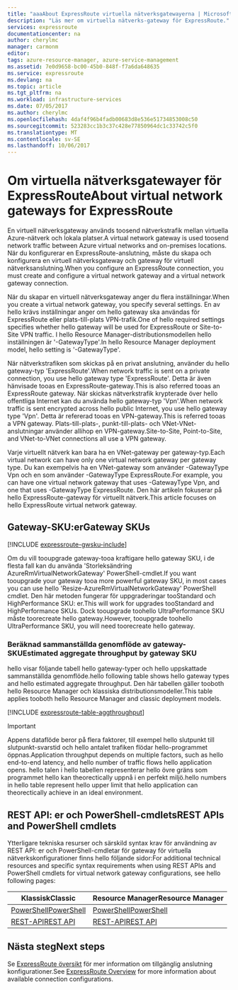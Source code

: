 ```yaml
---
title: "aaaAbout ExpressRoute virtuella nätverksgatewayerna | Microsoft Docs"
description: "Läs mer om virtuella nätverks-gateway för ExpressRoute."
services: expressroute
documentationcenter: na
author: cherylmc
manager: carmonm
editor: 
tags: azure-resource-manager, azure-service-management
ms.assetid: 7e0d9658-bc00-45b0-848f-f7a6da648635
ms.service: expressroute
ms.devlang: na
ms.topic: article
ms.tgt_pltfrm: na
ms.workload: infrastructure-services
ms.date: 07/05/2017
ms.author: cherylmc
ms.openlocfilehash: 4daf4f96b4fadb00683d8e536e51734853008c50
ms.sourcegitcommit: 523283cc1b3c37c428e77850964dc1c33742c5f0
ms.translationtype: MT
ms.contentlocale: sv-SE
ms.lasthandoff: 10/06/2017
---
```

# <a name="about-virtual-network-gateways-for-expressroute"></a><span data-ttu-id="9652c-103">Om virtuella nätverksgatewayer för ExpressRoute</span><span class="sxs-lookup"><span data-stu-id="9652c-103">About virtual network gateways for ExpressRoute</span></span>
<span data-ttu-id="9652c-104">En virtuell nätverksgateway används toosend nätverkstrafik mellan virtuella Azure-nätverk och lokala platser.</span><span class="sxs-lookup"><span data-stu-id="9652c-104">A virtual network gateway is used toosend network traffic between Azure virtual networks and on-premises locations.</span></span> <span data-ttu-id="9652c-105">När du konfigurerar en ExpressRoute-anslutning, måste du skapa och konfigurera en virtuell nätverksgateway och gateway för virtuell nätverksanslutning.</span><span class="sxs-lookup"><span data-stu-id="9652c-105">When you configure an ExpressRoute connection, you must create and configure a virtual network gateway and a virtual network gateway connection.</span></span>

<span data-ttu-id="9652c-106">När du skapar en virtuell nätverksgateway anger du flera inställningar.</span><span class="sxs-lookup"><span data-stu-id="9652c-106">When you create a virtual network gateway, you specify several settings.</span></span> <span data-ttu-id="9652c-107">En av hello krävs inställningar anger om hello gateway ska användas för ExpressRoute eller plats-till-plats VPN-trafik.</span><span class="sxs-lookup"><span data-stu-id="9652c-107">One of hello required settings specifies whether hello gateway will be used for ExpressRoute or Site-to-Site VPN traffic.</span></span> <span data-ttu-id="9652c-108">I hello Resource Manager-distributionsmodellen hello inställningen är '-GatewayType'.</span><span class="sxs-lookup"><span data-stu-id="9652c-108">In hello Resource Manager deployment model, hello setting is '-GatewayType'.</span></span>

<span data-ttu-id="9652c-109">När nätverkstrafiken som skickas på en privat anslutning, använder du hello gateway-typ 'ExpressRoute'.</span><span class="sxs-lookup"><span data-stu-id="9652c-109">When network traffic is sent on a private connection, you use hello gateway type 'ExpressRoute'.</span></span> <span data-ttu-id="9652c-110">Detta är även hänvisade tooas en ExpressRoute-gateway.</span><span class="sxs-lookup"><span data-stu-id="9652c-110">This is also referred tooas an ExpressRoute gateway.</span></span> <span data-ttu-id="9652c-111">När skickas nätverkstrafik krypterade över hello offentliga Internet kan du använda hello gateway-typ 'Vpn'.</span><span class="sxs-lookup"><span data-stu-id="9652c-111">When network traffic is sent encrypted across hello public Internet, you use hello gateway type 'Vpn'.</span></span> <span data-ttu-id="9652c-112">Detta är refererad tooas en VPN-gateway.</span><span class="sxs-lookup"><span data-stu-id="9652c-112">This is referred tooas a VPN gateway.</span></span> <span data-ttu-id="9652c-113">Plats-till-plats-, punkt-till-plats- och VNet-VNet-anslutningar använder allihop en VPN-gateway.</span><span class="sxs-lookup"><span data-stu-id="9652c-113">Site-to-Site, Point-to-Site, and VNet-to-VNet connections all use a VPN gateway.</span></span>

<span data-ttu-id="9652c-114">Varje virtuellt nätverk kan bara ha en VNet-gateway per gateway-typ.</span><span class="sxs-lookup"><span data-stu-id="9652c-114">Each virtual network can have only one virtual network gateway per gateway type.</span></span> <span data-ttu-id="9652c-115">Du kan exempelvis ha en VNet-gateway som använder -GatewayType Vpn och en som använder -GatewayType ExpressRoute.</span><span class="sxs-lookup"><span data-stu-id="9652c-115">For example, you can have one virtual network gateway that uses -GatewayType Vpn, and one that uses -GatewayType ExpressRoute.</span></span> <span data-ttu-id="9652c-116">Den här artikeln fokuserar på hello ExpressRoute-gateway för virtuellt nätverk.</span><span class="sxs-lookup"><span data-stu-id="9652c-116">This article focuses on hello ExpressRoute virtual network gateway.</span></span>

## <span data-ttu-id="9652c-117"><a name="gwsku"></a>Gateway-SKU:er</span><span class="sxs-lookup"><span data-stu-id="9652c-117"><a name="gwsku"></a>Gateway SKUs</span></span>
[!INCLUDE [expressroute-gwsku-include](../../includes/expressroute-gwsku-include.md)]

<span data-ttu-id="9652c-118">Om du vill tooupgrade gateway-tooa kraftigare hello gateway SKU, i de flesta fall kan du använda 'Storleksändring AzureRmVirtualNetworkGateway' PowerShell-cmdlet.</span><span class="sxs-lookup"><span data-stu-id="9652c-118">If you want tooupgrade your gateway tooa more powerful gateway SKU, in most cases you can use hello 'Resize-AzureRmVirtualNetworkGateway' PowerShell cmdlet.</span></span> <span data-ttu-id="9652c-119">Den här metoden fungerar för uppgraderingar tooStandard och HighPerformance SKU: er.</span><span class="sxs-lookup"><span data-stu-id="9652c-119">This will work for upgrades tooStandard and HighPerformance SKUs.</span></span> <span data-ttu-id="9652c-120">Dock tooupgrade toohello UltraPerformance SKU måste toorecreate hello gateway.</span><span class="sxs-lookup"><span data-stu-id="9652c-120">However, tooupgrade toohello UltraPerformance SKU, you will need toorecreate hello gateway.</span></span>

### <span data-ttu-id="9652c-121"><a name="aggthroughput"></a>Beräknad sammanställda genomflöde av gateway-SKU</span><span class="sxs-lookup"><span data-stu-id="9652c-121"><a name="aggthroughput"></a>Estimated aggregate throughput by gateway SKU</span></span>
<span data-ttu-id="9652c-122">hello visar följande tabell hello gateway-typer och hello uppskattade sammanställda genomflöde.</span><span class="sxs-lookup"><span data-stu-id="9652c-122">hello following table shows hello gateway types and hello estimated aggregate throughput.</span></span> <span data-ttu-id="9652c-123">Den här tabellen gäller tooboth hello Resource Manager och klassiska distributionsmodeller.</span><span class="sxs-lookup"><span data-stu-id="9652c-123">This table applies tooboth hello Resource Manager and classic deployment models.</span></span>

[!INCLUDE [expressroute-table-aggthroughput](../../includes/expressroute-table-aggtput-include.md)]

> [!IMPORTANT]
> <span data-ttu-id="9652c-124">Appens dataflöde beror på flera faktorer, till exempel hello slutpunkt till slutpunkt-svarstid och hello antalet trafiken flödar hello-programmet öppnas.</span><span class="sxs-lookup"><span data-stu-id="9652c-124">Application throughput depends on multiple factors, such as hello end-to-end latency, and hello number of traffic flows hello application opens.</span></span> <span data-ttu-id="9652c-125">hello talen i hello tabellen representerar hello övre gräns som programmet hello kan theorectically uppnå i en perfekt miljö.</span><span class="sxs-lookup"><span data-stu-id="9652c-125">hello numbers in hello table represent hello upper limit that hello application can theorectically achieve in an ideal environment.</span></span> 
> 
>

## <span data-ttu-id="9652c-126"><a name="resources"></a>REST API: er och PowerShell-cmdlets</span><span class="sxs-lookup"><span data-stu-id="9652c-126"><a name="resources"></a>REST APIs and PowerShell cmdlets</span></span>
<span data-ttu-id="9652c-127">Ytterligare tekniska resurser och särskild syntax krav för användning av REST API: er och PowerShell-cmdletar för gateway för virtuella nätverkskonfigurationer finns hello följande sidor:</span><span class="sxs-lookup"><span data-stu-id="9652c-127">For additional technical resources and specific syntax requirements when using REST APIs and PowerShell cmdlets for virtual network gateway configurations, see hello following pages:</span></span>

| <span data-ttu-id="9652c-128">**Klassisk**</span><span class="sxs-lookup"><span data-stu-id="9652c-128">**Classic**</span></span> | <span data-ttu-id="9652c-129">**Resource Manager**</span><span class="sxs-lookup"><span data-stu-id="9652c-129">**Resource Manager**</span></span> |
| --- | --- |
| [<span data-ttu-id="9652c-130">PowerShell</span><span class="sxs-lookup"><span data-stu-id="9652c-130">PowerShell</span></span>](https://msdn.microsoft.com/library/mt270335.aspx) |[<span data-ttu-id="9652c-131">PowerShell</span><span class="sxs-lookup"><span data-stu-id="9652c-131">PowerShell</span></span>](https://msdn.microsoft.com/library/mt163510.aspx) |
| [<span data-ttu-id="9652c-132">REST-API</span><span class="sxs-lookup"><span data-stu-id="9652c-132">REST API</span></span>](https://msdn.microsoft.com/library/jj154113.aspx) |[<span data-ttu-id="9652c-133">REST-API</span><span class="sxs-lookup"><span data-stu-id="9652c-133">REST API</span></span>](https://msdn.microsoft.com/library/mt163859.aspx) |

## <a name="next-steps"></a><span data-ttu-id="9652c-134">Nästa steg</span><span class="sxs-lookup"><span data-stu-id="9652c-134">Next steps</span></span>
<span data-ttu-id="9652c-135">Se [ExpressRoute översikt](expressroute-introduction.md) för mer information om tillgänglig anslutning konfigurationer.</span><span class="sxs-lookup"><span data-stu-id="9652c-135">See [ExpressRoute Overview](expressroute-introduction.md) for more information about available connection configurations.</span></span> 

